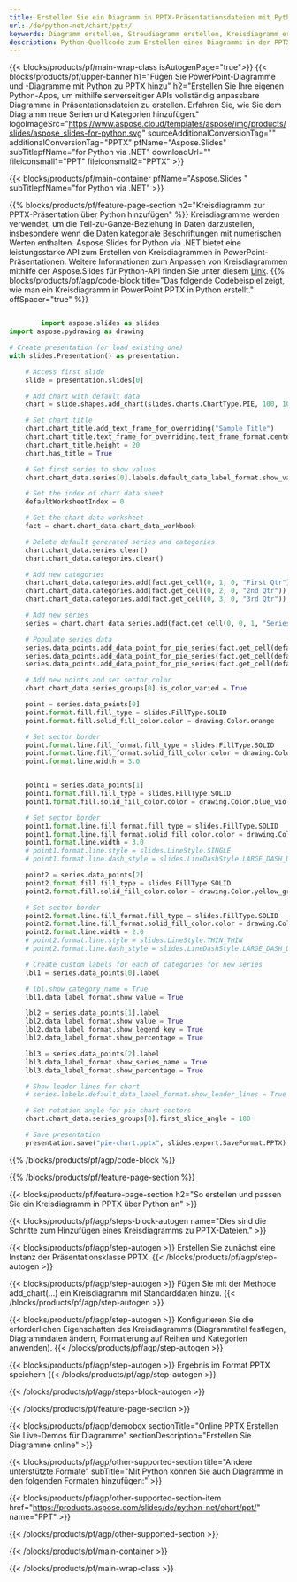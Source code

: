 ```yaml
---
title: Erstellen Sie ein Diagramm in PPTX-Präsentationsdateien mit Python
url: /de/python-net/chart/pptx/
keywords: Diagramm erstellen, Streudiagramm erstellen, Kreisdiagramm erstellen, Treemap-Diagramm erstellen, Aktiendiagramm erstellen, Box- und Whisker-Diagramm erstellen, Histogrammdiagramm erstellen, Trichterdiagramm erstellen, Sunburst-Diagramm, Diagramm mit mehreren Kategorien, PowerPoint-Präsentation, Python
description: Python-Quellcode zum Erstellen eines Diagramms in der PPTX-Präsentation.
---
```


{{< blocks/products/pf/main-wrap-class isAutogenPage="true">}}
{{< blocks/products/pf/upper-banner h1="Fügen Sie PowerPoint-Diagramme und -Diagramme mit Python zu PPTX hinzu" h2="Erstellen Sie Ihre eigenen Python-Apps, um mithilfe serverseitiger APIs vollständig anpassbare Diagramme in Präsentationsdateien zu erstellen. Erfahren Sie, wie Sie dem Diagramm neue Serien und Kategorien hinzufügen." logoImageSrc="https://www.aspose.cloud/templates/aspose/img/products/slides/aspose_slides-for-python.svg" sourceAdditionalConversionTag="" additionalConversionTag="PPTX" pfName="Aspose.Slides" subTitlepfName="for Python via .NET" downloadUrl="" fileiconsmall1="PPT" fileiconsmall2="PPTX" >}}

{{< blocks/products/pf/main-container pfName="Aspose.Slides " subTitlepfName="for Python via .NET" >}}

{{% blocks/products/pf/feature-page-section  h2="Kreisdiagramm zur PPTX-Präsentation über Python hinzufügen" %}}
Kreisdiagramme werden verwendet, um die Teil-zu-Ganze-Beziehung in Daten darzustellen, insbesondere wenn die Daten kategoriale Beschriftungen mit numerischen Werten enthalten. Aspose.Slides for Python via .NET bietet eine leistungsstarke API zum Erstellen von Kreisdiagrammen in PowerPoint-Präsentationen. Weitere Informationen zum Anpassen von Kreisdiagrammen mithilfe der Aspose.Slides für Python-API finden Sie unter diesem [Link](https://docs.aspose.com/slides/python-net/pie-chart/).
{{% blocks/products/pf/agp/code-block title="Das folgende Codebeispiel zeigt, wie man ein Kreisdiagramm in PowerPoint PPTX in Python erstellt." offSpacer="true" %}}

```py

        import aspose.slides as slides
import aspose.pydrawing as drawing

# Create presentation (or load existing one) 
with slides.Presentation() as presentation:

    # Access first slide
    slide = presentation.slides[0]

    # Add chart with default data
    chart = slide.shapes.add_chart(slides.charts.ChartType.PIE, 100, 100, 400, 400)

    # Set chart title
    chart.chart_title.add_text_frame_for_overriding("Sample Title")
    chart.chart_title.text_frame_for_overriding.text_frame_format.center_text = slides.NullableBool(True)
    chart.chart_title.height = 20
    chart.has_title = True

    # Set first series to show values
    chart.chart_data.series[0].labels.default_data_label_format.show_value = True

    # Set the index of chart data sheet
    defaultWorksheetIndex = 0

    # Get the chart data worksheet
    fact = chart.chart_data.chart_data_workbook

    # Delete default generated series and categories
    chart.chart_data.series.clear()
    chart.chart_data.categories.clear()

    # Add new categories
    chart.chart_data.categories.add(fact.get_cell(0, 1, 0, "First Qtr"))
    chart.chart_data.categories.add(fact.get_cell(0, 2, 0, "2nd Qtr"))
    chart.chart_data.categories.add(fact.get_cell(0, 3, 0, "3rd Qtr"))

    # Add new series
    series = chart.chart_data.series.add(fact.get_cell(0, 0, 1, "Series 1"), chart.type)

    # Populate series data
    series.data_points.add_data_point_for_pie_series(fact.get_cell(defaultWorksheetIndex, 1, 1, 20))
    series.data_points.add_data_point_for_pie_series(fact.get_cell(defaultWorksheetIndex, 2, 1, 50))
    series.data_points.add_data_point_for_pie_series(fact.get_cell(defaultWorksheetIndex, 3, 1, 30))

    # Add new points and set sector color
    chart.chart_data.series_groups[0].is_color_varied = True

    point = series.data_points[0]
    point.format.fill.fill_type = slides.FillType.SOLID
    point.format.fill.solid_fill_color.color = drawing.Color.orange

    # Set sector border
    point.format.line.fill_format.fill_type = slides.FillType.SOLID
    point.format.line.fill_format.solid_fill_color.color = drawing.Color.gray
    point.format.line.width = 3.0


    point1 = series.data_points[1]
    point1.format.fill.fill_type = slides.FillType.SOLID
    point1.format.fill.solid_fill_color.color = drawing.Color.blue_violet

    # Set sector border
    point1.format.line.fill_format.fill_type = slides.FillType.SOLID
    point1.format.line.fill_format.solid_fill_color.color = drawing.Color.blue
    point1.format.line.width = 3.0
    # point1.format.line.style = slides.LineStyle.SINGLE
    # point1.format.line.dash_style = slides.LineDashStyle.LARGE_DASH_DOT

    point2 = series.data_points[2]
    point2.format.fill.fill_type = slides.FillType.SOLID
    point2.format.fill.solid_fill_color.color = drawing.Color.yellow_green

    # Set sector border
    point2.format.line.fill_format.fill_type = slides.FillType.SOLID
    point2.format.line.fill_format.solid_fill_color.color = drawing.Color.red
    point2.format.line.width = 2.0
    # point2.format.line.style = slides.LineStyle.THIN_THIN
    # point2.format.line.dash_style = slides.LineDashStyle.LARGE_DASH_DOT_DOT

    # Create custom labels for each of categories for new series
    lbl1 = series.data_points[0].label

    # lbl.show_category_name = True
    lbl1.data_label_format.show_value = True

    lbl2 = series.data_points[1].label
    lbl2.data_label_format.show_value = True
    lbl2.data_label_format.show_legend_key = True
    lbl2.data_label_format.show_percentage = True

    lbl3 = series.data_points[2].label
    lbl3.data_label_format.show_series_name = True
    lbl3.data_label_format.show_percentage = True

    # Show leader lines for chart
    # series.labels.default_data_label_format.show_leader_lines = True

    # Set rotation angle for pie chart sectors
    chart.chart_data.series_groups[0].first_slice_angle = 180

    # Save presentation
    presentation.save("pie-chart.pptx", slides.export.SaveFormat.PPTX)

```

{{% /blocks/products/pf/agp/code-block %}}

{{% /blocks/products/pf/feature-page-section %}}

{{< blocks/products/pf/feature-page-section  h2="So erstellen und passen Sie ein Kreisdiagramm in PPTX über Python an" >}}

{{< blocks/products/pf/agp/steps-block-autogen name="Dies sind die Schritte zum Hinzufügen eines Kreisdiagramms zu PPTX-Dateien." >}}

{{< blocks/products/pf/agp/step-autogen >}}
Erstellen Sie zunächst eine Instanz der Präsentationsklasse PPTX.
{{< /blocks/products/pf/agp/step-autogen >}}

{{< blocks/products/pf/agp/step-autogen >}}
Fügen Sie mit der Methode add_chart(...) ein Kreisdiagramm mit Standarddaten hinzu.
{{< /blocks/products/pf/agp/step-autogen >}}

{{< blocks/products/pf/agp/step-autogen >}}
Konfigurieren Sie die erforderlichen Eigenschaften des Kreisdiagramms (Diagrammtitel festlegen, Diagrammdaten ändern, Formatierung auf Reihen und Kategorien anwenden).
{{< /blocks/products/pf/agp/step-autogen >}}

{{< blocks/products/pf/agp/step-autogen >}}
Ergebnis im Format PPTX speichern
{{< /blocks/products/pf/agp/step-autogen >}}

{{< /blocks/products/pf/agp/steps-block-autogen >}}

{{< /blocks/products/pf/feature-page-section >}}

{{< blocks/products/pf/agp/demobox sectionTitle="Online PPTX Erstellen Sie Live-Demos für Diagramme" sectionDescription="Erstellen Sie Diagramme online" >}}

{{< blocks/products/pf/agp/other-supported-section title="Andere unterstützte Formate" subTitle="Mit Python können Sie auch Diagramme in den folgenden Formaten hinzufügen:" >}}

{{< blocks/products/pf/agp/other-supported-section-item href="https://products.aspose.com/slides/de/python-net/chart/ppt/" name="PPT" >}}


{{< /blocks/products/pf/agp/other-supported-section >}}

{{< /blocks/products/pf/main-container >}}
    
{{< /blocks/products/pf/main-wrap-class >}}
